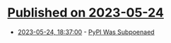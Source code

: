 # [Published on 2023-05-24](index.md)

* [2023-05-24, 18:37:00](https://developers.slashdot.org/story/23/05/24/1838223/pypi-was-subpoenaed?utm_source=rss1.0mainlinkanon&utm_medium=feed) - [PyPI Was Subpoenaed](https://developers.slashdot.org/story/23/05/24/1838223/pypi-was-subpoenaed?utm_source=rss1.0mainlinkanon&utm_medium=feed)

